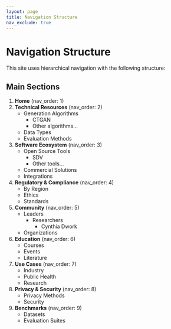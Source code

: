 ```yaml
---
layout: page
title: Navigation Structure
nav_exclude: true
---
```


# Navigation Structure

This site uses hierarchical navigation with the following structure:

## Main Sections

1. **Home** (nav_order: 1)
2. **Technical Resources** (nav_order: 2)
   - Generation Algorithms
     - CTGAN
     - Other algorithms...
   - Data Types
   - Evaluation Methods
3. **Software Ecosystem** (nav_order: 3)
   - Open Source Tools
     - SDV
     - Other tools...
   - Commercial Solutions
   - Integrations
4. **Regulatory & Compliance** (nav_order: 4)
   - By Region
   - Ethics
   - Standards
5. **Community** (nav_order: 5)
   - Leaders
     - Researchers
       - Cynthia Dwork
   - Organizations
6. **Education** (nav_order: 6)
   - Courses
   - Events
   - Literature
7. **Use Cases** (nav_order: 7)
   - Industry
   - Public Health
   - Research
8. **Privacy & Security** (nav_order: 8)
   - Privacy Methods
   - Security
9. **Benchmarks** (nav_order: 9)
   - Datasets
   - Evaluation Suites